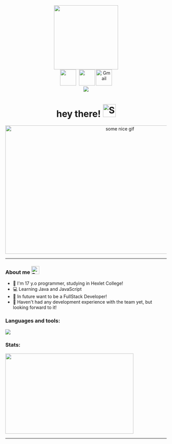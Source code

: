 <!-- BLOG-POST-LIST:START -->

<div align="center">
  <div id="header">
    <img src="https://github.com/reden1k/reden1k/assets/45299992/2e854ab2-3454-4a10-b581-6da64ea6a554" width="200"/>
  </div>
<div>
  <a href="https://discord.gg/TVsPMe5WNR" style="text-decoration: none; margin-right: 5px;"><img src="https://github.com/reden1k/reden1k/assets/45299992/972a68d1-914b-4092-82d4-a24a32cff05c" width="50" height="50"/></a>
  <a href="https://t.me/redeN41k" style="text-decoration: none;"><img src="https://github.com/reden1k/reden1k/assets/45299992/d5052f4a-1308-48c1-b472-d461740e8900" width="50" height="50"/></a>
  <a href="mailto:reden1kwork@gmail.com" style="text-decoration: none;"><img src="https://upload.wikimedia.org/wikipedia/commons/7/7e/Gmail_icon_%282020%29.svg" alt="Gmail" width="50" height="50"></a>
</div>
  <div id="counter">
    <img src="https://komarev.com/ghpvc/?username=reden1k"/>
  </div>
  
  <h1>
    hey there!
    <img src="https://raw.githubusercontent.com/Tarikul-Islam-Anik/Animated-Fluent-Emojis/master/Emojis/Travel%20and%20places/Sun%20Behind%20Rain%20Cloud.png" alt="Sun Behind Rain Cloud" width="40" height="40"/>
  </h1>
  
  <div>
    <img src="https://github.com/reden1k/reden1k/assets/45299992/37d1a2cb-61ba-4021-bb0b-dde1d8589ba3" alt="some nice gif" width="700" height="400"/>
  </div>
</div>

---
### About me <img src="https://raw.githubusercontent.com/Tarikul-Islam-Anik/Animated-Fluent-Emojis/master/Emojis/Hand%20gestures/Backhand%20Index%20Pointing%20Down%20Light%20Skin%20Tone.png" alt="Backhand Index Pointing Down Light Skin Tone" width="25" height="25" />
- 🐳 I'm 17 y.o programmer, studying in Hexlet College!
- 💻 Learning Java and JavaScript
- 🌠 In future want to be a FullStack Developer!
- 🚨 Haven't had any development experience with the team yet, but looking forward to it!

### Languages and tools:
<img src="https://skills.thijs.gg/icons?i=java,js,nodejs,mysql,hibernate,docker,maven,linux,idea,vscode&theme=dark"/>

### Stats:
<p>
  <img width="400" height="250" src="https://github-readme-stats.vercel.app/api?username=reden1k&show_icons=true&theme=tokyonight&hide_border=true">
</p>
  
---
<!-- BLOG-POST-LIST:END -->
